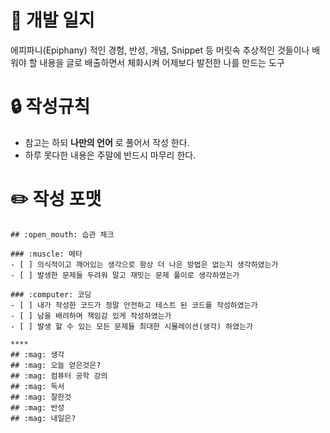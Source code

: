 # :book: 개발 일지
에피파니(Epiphany) 적인 경험, 반성, 개념, Snippet 등 머릿속 추상적인 것들이나 배워야 할 내용을 글로 배출하면서 체화시켜 어제보다 발전한 나를 만드는 도구

# :lock: 작성규칙
- 참고는 하되 **나만의 언어** 로 풀어서 작성 한다.
- 하루 못다한 내용은 주말에 반드시 마무리 한다.


# :pencil2: 작성 포맷

~~~
## :open_mouth: 습관 체크

### :muscle: 메타
- [ ] 의식적이고 깨어있는 생각으로 항상 더 나은 방법은 없는지 생각하였는가  
- [ ] 발생한 문제들 두려워 말고 재밋는 문제 풀이로 생각하였는가

### :computer: 코딩
- [ ] 내가 작성한 코드가 정말 안전하고 테스트 된 코드를 작성하였는가  
- [ ] 남을 배려하며 책임감 있게 작성하였는가  
- [ ] 발생 할 수 있는 모든 문제들 최대한 시뮬레이션(생각) 하였는가

**** 
## :mag: 생각
## :mag: 오늘 얻은것은?
## :mag: 컴퓨터 공학 강의
## :mag: 독서
## :mag: 잘한것
## :mag: 반성
## :mag: 내일은?
~~~
